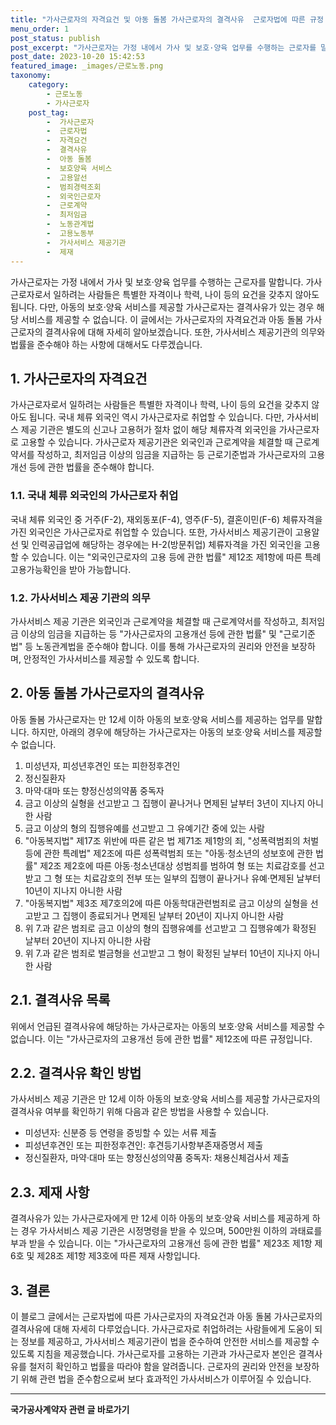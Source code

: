 ```yaml
---
title: "가사근로자의 자격요건 및 아동 돌봄 가사근로자의 결격사유  근로자법에 따른 규정 및 제재"
menu_order: 1
post_status: publish
post_excerpt: "가사근로자는 가정 내에서 가사 및 보호·양육 업무를 수행하는 근로자를 말합니다. 가사근로자로서 일하려는 사람들은 특별한 자격이나 학력, 나이 등의 요건을 갖추지 않아도 됩니다. 다만, 아동의 보호·양육 서비스를 제공할 가사근로자는 결격사유가 있는 경우 해당 서비스를 제공할 수 없습니다. 이 글에서는 가사근로자의 자격요건과 아동 돌봄 가사근로자의 결격사유에 대해 자세히 알아보겠습니다. 또한, 가사서비스 제공기관의 의무와 법률을 준수해야 하는 사항에 대해서도 다루겠습니다."
post_date: 2023-10-20 15:42:53
featured_image: _images/근로노동.png
taxonomy:
    category:
        - 근로노동
        - 가사근로자
    post_tag:
        -  가사근로자
        -  근로자법
        -  자격요건
        -  결격사유
        -  아동 돌봄
        -  보호양육 서비스
        -  고용알선
        -  범죄경력조회
        -  외국인근로자
        -  근로계약
        -  최저임금
        -  노동관계법
        -  고용노동부
        -  가사서비스 제공기관
        -  제재
---
```




가사근로자는 가정 내에서 가사 및 보호·양육 업무를 수행하는 근로자를 말합니다. 가사근로자로서 일하려는 사람들은 특별한 자격이나 학력, 나이 등의 요건을 갖추지 않아도 됩니다. 다만, 아동의 보호·양육 서비스를 제공할 가사근로자는 결격사유가 있는 경우 해당 서비스를 제공할 수 없습니다. 이 글에서는 가사근로자의 자격요건과 아동 돌봄 가사근로자의 결격사유에 대해 자세히 알아보겠습니다. 또한, 가사서비스 제공기관의 의무와 법률을 준수해야 하는 사항에 대해서도 다루겠습니다.

## 1. 가사근로자의 자격요건
가사근로자로서 일하려는 사람들은 특별한 자격이나 학력, 나이 등의 요건을 갖추지 않아도 됩니다. 국내 체류 외국인 역시 가사근로자로 취업할 수 있습니다. 다만, 가사서비스 제공 기관은 별도의 신고나 고용허가 절차 없이 해당 체류자격 외국인을 가사근로자로 고용할 수 있습니다. 가사근로자 제공기관은 외국인과 근로계약을 체결할 때 근로계약서를 작성하고, 최저임금 이상의 임금을 지급하는 등 근로기준법과 가사근로자의 고용개선 등에 관한 법률을 준수해야 합니다.

### 1.1. 국내 체류 외국인의 가사근로자 취업
국내 체류 외국인 중 거주(F-2), 재외동포(F-4), 영주(F-5), 결혼이민(F-6) 체류자격을 가진 외국인은 가사근로자로 취업할 수 있습니다. 또한, 가사서비스 제공기관이 고용알선 및 인력공급업에 해당하는 경우에는 H-2(방문취업) 체류자격을 가진 외국인을 고용할 수 있습니다. 이는 "외국인근로자의 고용 등에 관한 법률" 제12조 제1항에 따른 특례고용가능확인을 받아 가능합니다.

### 1.2. 가사서비스 제공 기관의 의무
가사서비스 제공 기관은 외국인과 근로계약을 체결할 때 근로계약서를 작성하고, 최저임금 이상의 임금을 지급하는 등 "가사근로자의 고용개선 등에 관한 법률" 및 "근로기준법" 등 노동관계법을 준수해야 합니다. 이를 통해 가사근로자의 권리와 안전을 보장하며, 안정적인 가사서비스를 제공할 수 있도록 합니다.

## 2. 아동 돌봄 가사근로자의 결격사유
아동 돌봄 가사근로자는 만 12세 이하 아동의 보호·양육 서비스를 제공하는 업무를 말합니다. 하지만, 아래의 경우에 해당하는 가사근로자는 아동의 보호·양육 서비스를 제공할 수 없습니다.

1. 미성년자, 피성년후견인 또는 피한정후견인
2. 정신질환자
3. 마약·대마 또는 향정신성의약품 중독자
4. 금고 이상의 실형을 선고받고 그 집행이 끝나거나 면제된 날부터 3년이 지나지 아니한 사람
5. 금고 이상의 형의 집행유예를 선고받고 그 유예기간 중에 있는 사람
6. "아동복지법" 제17조 위반에 따른 같은 법 제71조 제1항의 죄, "성폭력범죄의 처벌 등에 관한 특례법" 제2조에 따른 성폭력범죄 또는 "아동·청소년의 성보호에 관한 법률" 제2조 제2호에 따른 아동·청소년대상 성범죄를 범하여 형 또는 치료감호를 선고받고 그 형 또는 치료감호의 전부 또는 일부의 집행이 끝나거나 유예·면제된 날부터 10년이 지나지 아니한 사람
7. "아동복지법" 제3조 제7호의2에 따른 아동학대관련범죄로 금고 이상의 실형을 선고받고 그 집행이 종료되거나 면제된 날부터 20년이 지나지 아니한 사람
8. 위 7.과 같은 범죄로 금고 이상의 형의 집행유예를 선고받고 그 집행유예가 확정된 날부터 20년이 지나지 아니한 사람
9. 위 7.과 같은 범죄로 벌금형을 선고받고 그 형이 확정된 날부터 10년이 지나지 아니한 사람

## 2.1. 결격사유 목록
위에서 언급된 결격사유에 해당하는 가사근로자는 아동의 보호·양육 서비스를 제공할 수 없습니다. 이는 "가사근로자의 고용개선 등에 관한 법률" 제12조에 따른 규정입니다.

## 2.2. 결격사유 확인 방법
가사서비스 제공 기관은 만 12세 이하 아동의 보호·양육 서비스를 제공할 가사근로자의 결격사유 여부를 확인하기 위해 다음과 같은 방법을 사용할 수 있습니다.

- 미성년자: 신분증 등 연령을 증빙할 수 있는 서류 제출
- 피성년후견인 또는 피한정후견인: 후견등기사항부존재증명서 제출
- 정신질환자, 마약·대마 또는 향정신성의약품 중독자: 채용신체검사서 제출

## 2.3. 제재 사항
결격사유가 있는 가사근로자에게 만 12세 이하 아동의 보호·양육 서비스를 제공하게 하는 경우 가사서비스 제공 기관은 시정명령을 받을 수 있으며, 500만원 이하의 과태료를 부과 받을 수 있습니다. 이는 "가사근로자의 고용개선 등에 관한 법률" 제23조 제1항 제6호 및 제28조 제1항 제3호에 따른 제재 사항입니다.

## 3. 결론
이 블로그 글에서는 근로자법에 따른 가사근로자의 자격요건과 아동 돌봄 가사근로자의 결격사유에 대해 자세히 다루었습니다. 가사근로자로 취업하려는 사람들에게 도움이 되는 정보를 제공하고, 가사서비스 제공기관이 법을 준수하여 안전한 서비스를 제공할 수 있도록 지침을 제공했습니다. 가사근로자를 고용하는 기관과 가사근로자 본인은 결격사유를 철저히 확인하고 법률을 따라야 함을 알려줍니다. 근로자의 권리와 안전을 보장하기 위해 관련 법을 준수함으로써 보다 효과적인 가사서비스가 이루어질 수 있습니다.
<!-- wp:separator -->
<hr class="wp-block-separator has-alpha-channel-opacity"/>
<!-- /wp:separator -->

<!-- wp:group {"backgroundColor":"base","layout":{"type":"constrained"}} -->
<div class="wp-block-group has-base-background-color has-background"><!-- wp:paragraph {"align":"center","fontSize":"medium"} -->
<p class="has-text-align-center has-large-font-size"><strong>국가공사계약자 관련 글 바로가기</strong></p>
<!-- /wp:paragraph -->


<!-- wp:latest-posts
{"categories":[{"id":6878,"count":19,"description":"","link":"https://uknowlaw.com/category/%ea%b5%ad%ea%b0%80%ea%b3%b5%ec%82%ac%ea%b3%84%ec%95%bd%ec%9e%90/","name":"국가공사계약자","slug":"국가공사계약자","taxonomy":"category","parent":0,"meta":[],"_links":{"self":[{"href":"https://uknowlaw.com/wp-json/wp/v2/categories/6878"}],"collection":[{"href":"https://uknowlaw.com/wp-json/wp/v2/categories"}],"about":[{"href":"https://uknowlaw.com/wp-json/wp/v2/taxonomies/category"}],"wp:post_type":[{"href":"https://uknowlaw.com/wp-json/wp/v2/posts?categories=6878"}],"curies":[{"name":"wp","href":"https://api.w.org/{rel}","templated":true}]}}],"postsToShow":100,"excerptLength":28,"postLayout":"grid","columns":2,"featuredImageAlign":"left","featuredImageSizeSlug":"large","fontSize":"small"} /--></div>
<!-- /wp:group -->
